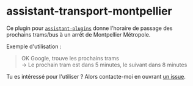 # assistant-transport-montpellier

Ce plugin pour [`assistant-plugins`](https://aymkdn.github.io/assistant-plugins/) donne l'horaire de passage des prochains trams/bus à un arrêt de Montpellier Métropole.

Exemple d'utilisation : 

> OK Google, trouve les prochains trams  
> → Le prochain tram est dans 5 minutes, le suivant dans 8 minutes

Tu es intéressé pour l'utiliser ? Alors contacte-moi en ouvrant [un issue](https://github.com/Aymkdn/assistant-transport-montpellier/issues).
